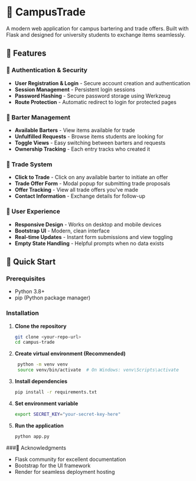 # 🔄 CampusTrade

A modern web application for campus bartering and trade offers. Built with Flask and designed for university students to exchange items seamlessly.

## 🌟 Features

### 🔐 Authentication & Security
- **User Registration & Login** - Secure account creation and authentication
- **Session Management** - Persistent login sessions
- **Password Hashing** - Secure password storage using Werkzeug
- **Route Protection** - Automatic redirect to login for protected pages

### 💼 Barter Management
- **Available Barters** - View items available for trade
- **Unfulfilled Requests** - Browse items students are looking for
- **Toggle Views** - Easy switching between barters and requests
- **Ownership Tracking** - Each entry tracks who created it

### 🤝 Trade System
- **Click to Trade** - Click on any available barter to initiate an offer
- **Trade Offer Form** - Modal popup for submitting trade proposals
- **Offer Tracking** - View all trade offers you've made
- **Contact Information** - Exchange details for follow-up

### 🎨 User Experience
- **Responsive Design** - Works on desktop and mobile devices
- **Bootstrap UI** - Modern, clean interface
- **Real-time Updates** - Instant form submissions and view toggling
- **Empty State Handling** - Helpful prompts when no data exists

## 🚀 Quick Start

### Prerequisites
- Python 3.8+
- pip (Python package manager)

### Installation

1. **Clone the repository**
   ```bash
   git clone <your-repo-url>
   cd campus-trade
2. **Create virtual environment (Recommended)**
   ```bash
    python -m venv venv
    source venv/bin/activate  # On Windows: venv\Scripts\activate
3. **Install dependencies**
   ```bash
   pip install -r requirements.txt
4. **Set environment variable**
   ```bash
   export SECRET_KEY="your-secret-key-here"
5. **Run the application**
   ```bash
   python app.py

###🙏 Acknowledgments

- Flask community for excellent documentation
- Bootstrap for the UI framework
- Render for seamless deployment hosting
